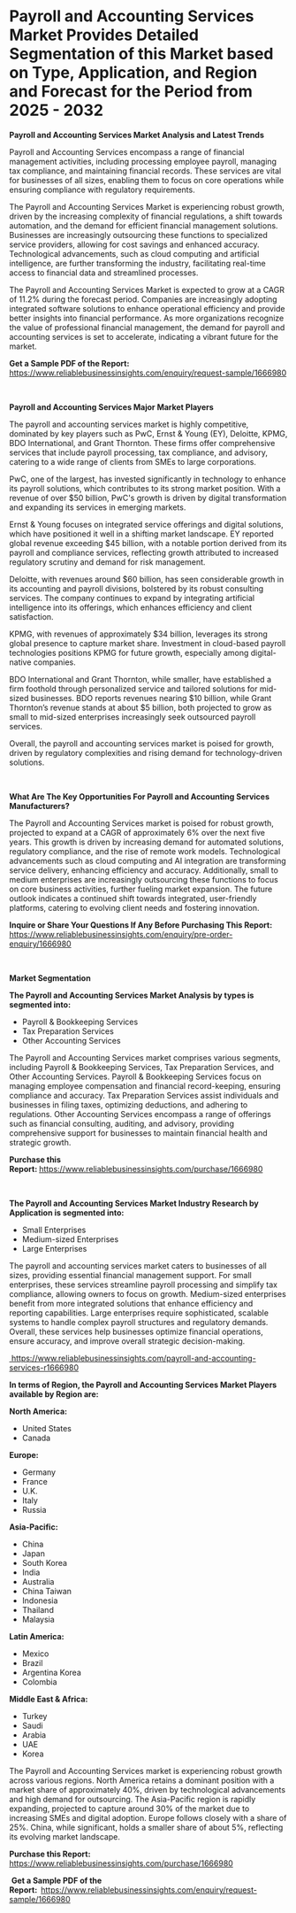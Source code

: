 <p><h1>Payroll and Accounting Services Market Provides Detailed Segmentation of this Market based on Type, Application, and Region and Forecast for the Period from 2025 - 2032</h1></p><p><strong>Payroll and Accounting Services Market Analysis and Latest Trends</strong></p>
<p><p>Payroll and Accounting Services encompass a range of financial management activities, including processing employee payroll, managing tax compliance, and maintaining financial records. These services are vital for businesses of all sizes, enabling them to focus on core operations while ensuring compliance with regulatory requirements.</p><p>The Payroll and Accounting Services Market is experiencing robust growth, driven by the increasing complexity of financial regulations, a shift towards automation, and the demand for efficient financial management solutions. Businesses are increasingly outsourcing these functions to specialized service providers, allowing for cost savings and enhanced accuracy. Technological advancements, such as cloud computing and artificial intelligence, are further transforming the industry, facilitating real-time access to financial data and streamlined processes.</p><p>The Payroll and Accounting Services Market is expected to grow at a CAGR of 11.2% during the forecast period. Companies are increasingly adopting integrated software solutions to enhance operational efficiency and provide better insights into financial performance. As more organizations recognize the value of professional financial management, the demand for payroll and accounting services is set to accelerate, indicating a vibrant future for the market.</p></p>
<p><strong>Get a Sample PDF of the Report:&nbsp;</strong> <a href="https://www.reliablebusinessinsights.com/enquiry/request-sample/1666980?utm_campaign=3558&utm_medium=2&utm_source=Github&utm_content=ia&utm_term=16042025&utm_id=payroll-and-accounting-services">https://www.reliablebusinessinsights.com/enquiry/request-sample/1666980</a></p>
<p>&nbsp;</p>
<p><strong>Payroll and Accounting Services Major Market Players</strong></p>
<p><p>The payroll and accounting services market is highly competitive, dominated by key players such as PwC, Ernst & Young (EY), Deloitte, KPMG, BDO International, and Grant Thornton. These firms offer comprehensive services that include payroll processing, tax compliance, and advisory, catering to a wide range of clients from SMEs to large corporations.</p><p>PwC, one of the largest, has invested significantly in technology to enhance its payroll solutions, which contributes to its strong market position. With a revenue of over $50 billion, PwC's growth is driven by digital transformation and expanding its services in emerging markets.</p><p>Ernst & Young focuses on integrated service offerings and digital solutions, which have positioned it well in a shifting market landscape. EY reported global revenue exceeding $45 billion, with a notable portion derived from its payroll and compliance services, reflecting growth attributed to increased regulatory scrutiny and demand for risk management.</p><p>Deloitte, with revenues around $60 billion, has seen considerable growth in its accounting and payroll divisions, bolstered by its robust consulting services. The company continues to expand by integrating artificial intelligence into its offerings, which enhances efficiency and client satisfaction.</p><p>KPMG, with revenues of approximately $34 billion, leverages its strong global presence to capture market share. Investment in cloud-based payroll technologies positions KPMG for future growth, especially among digital-native companies.</p><p>BDO International and Grant Thornton, while smaller, have established a firm foothold through personalized service and tailored solutions for mid-sized businesses. BDO reports revenues nearing $10 billion, while Grant Thornton’s revenue stands at about $5 billion, both projected to grow as small to mid-sized enterprises increasingly seek outsourced payroll services.</p><p>Overall, the payroll and accounting services market is poised for growth, driven by regulatory complexities and rising demand for technology-driven solutions.</p></p>
<p>&nbsp;</p>
<p><strong>What Are The Key Opportunities For Payroll and Accounting Services Manufacturers?</strong></p>
<p><p>The Payroll and Accounting Services market is poised for robust growth, projected to expand at a CAGR of approximately 6% over the next five years. This growth is driven by increasing demand for automated solutions, regulatory compliance, and the rise of remote work models. Technological advancements such as cloud computing and AI integration are transforming service delivery, enhancing efficiency and accuracy. Additionally, small to medium enterprises are increasingly outsourcing these functions to focus on core business activities, further fueling market expansion. The future outlook indicates a continued shift towards integrated, user-friendly platforms, catering to evolving client needs and fostering innovation.</p></p>
<p><strong>Inquire or Share Your Questions If Any Before Purchasing This Report:</strong> <a href="https://www.reliablebusinessinsights.com/enquiry/pre-order-enquiry/1666980?utm_campaign=3558&utm_medium=2&utm_source=Github&utm_content=ia&utm_term=16042025&utm_id=payroll-and-accounting-services">https://www.reliablebusinessinsights.com/enquiry/pre-order-enquiry/1666980</a></p>
<p>&nbsp;</p>
<p><strong>Market Segmentation</strong></p>
<p><strong>The Payroll and Accounting Services Market Analysis by types is segmented into:</strong></p>
<p><ul><li>Payroll & Bookkeeping Services</li><li>Tax Preparation Services</li><li>Other Accounting Services</li></ul></p>
<p><p>The Payroll and Accounting Services market comprises various segments, including Payroll & Bookkeeping Services, Tax Preparation Services, and Other Accounting Services. Payroll & Bookkeeping Services focus on managing employee compensation and financial record-keeping, ensuring compliance and accuracy. Tax Preparation Services assist individuals and businesses in filing taxes, optimizing deductions, and adhering to regulations. Other Accounting Services encompass a range of offerings such as financial consulting, auditing, and advisory, providing comprehensive support for businesses to maintain financial health and strategic growth.</p></p>
<p><strong>Purchase this Report:&nbsp;</strong><a href="https://www.reliablebusinessinsights.com/purchase/1666980?utm_campaign=3558&utm_medium=2&utm_source=Github&utm_content=ia&utm_term=16042025&utm_id=payroll-and-accounting-services">https://www.reliablebusinessinsights.com/purchase/1666980</a></p>
<p>&nbsp;</p>
<p><strong>The Payroll and Accounting Services Market Industry Research by Application is segmented into:</strong></p>
<p><ul><li>Small Enterprises</li><li>Medium-sized Enterprises</li><li>Large Enterprises</li></ul></p>
<p><p>The payroll and accounting services market caters to businesses of all sizes, providing essential financial management support. For small enterprises, these services streamline payroll processing and simplify tax compliance, allowing owners to focus on growth. Medium-sized enterprises benefit from more integrated solutions that enhance efficiency and reporting capabilities. Large enterprises require sophisticated, scalable systems to handle complex payroll structures and regulatory demands. Overall, these services help businesses optimize financial operations, ensure accuracy, and improve overall strategic decision-making.</p></p>
<p><a href="https://www.reliablebusinessinsights.com/payroll-and-accounting-services-r1666980?utm_campaign=3558&utm_medium=2&utm_source=Github&utm_content=ia&utm_term=16042025&utm_id=payroll-and-accounting-services">&nbsp;https://www.reliablebusinessinsights.com/payroll-and-accounting-services-r1666980</a></p>
<p><strong>In terms of Region, the Payroll and Accounting Services Market Players available by Region are:</strong></p>
<p>
    <p> <strong> North America: </strong>
        <ul>
            <li>United States</li>
            <li>Canada</li>
        </ul>
        </p> 
    <p> <strong> Europe: </strong>
        <ul>
            <li>Germany</li>
            <li>France</li>
            <li>U.K.</li>
            <li>Italy</li>
            <li>Russia</li>
        </ul>
        </p> 
    <p> <strong> Asia-Pacific: </strong>
        <ul>
            <li>China</li>
            <li>Japan</li>
            <li>South Korea</li>
            <li>India</li>
            <li>Australia</li>
            <li>China Taiwan</li>
            <li>Indonesia</li>
            <li>Thailand</li>
            <li>Malaysia</li>
        </ul>
        </p> 
    <p> <strong> Latin America: </strong>
        <ul>
            <li>Mexico</li>
            <li>Brazil</li>
            <li>Argentina Korea</li>
            <li>Colombia</li>
        </ul>
        </p> 
    <p> <strong> Middle East & Africa: </strong>
        <ul>
            <li>Turkey</li>
            <li>Saudi</li>
            <li>Arabia</li>
            <li>UAE</li>
            <li>Korea</li>
        </ul>
    </p>
    </p>
<p><p>The Payroll and Accounting Services market is experiencing robust growth across various regions. North America retains a dominant position with a market share of approximately 40%, driven by technological advancements and high demand for outsourcing. The Asia-Pacific region is rapidly expanding, projected to capture around 30% of the market due to increasing SMEs and digital adoption. Europe follows closely with a share of 25%. China, while significant, holds a smaller share of about 5%, reflecting its evolving market landscape.</p></p>
<p><strong>Purchase this Report: </strong><a href="https://www.reliablebusinessinsights.com/purchase/1666980?utm_campaign=3558&utm_medium=2&utm_source=Github&utm_content=ia&utm_term=16042025&utm_id=payroll-and-accounting-services">https://www.reliablebusinessinsights.com/purchase/1666980</a></p>
<p>&nbsp;<strong>Get a Sample PDF of the Report:&nbsp;&nbsp;</strong><a href="https://www.reliablebusinessinsights.com/enquiry/request-sample/1666980?utm_campaign=3558&utm_medium=2&utm_source=Github&utm_content=ia&utm_term=16042025&utm_id=payroll-and-accounting-services">https://www.reliablebusinessinsights.com/enquiry/request-sample/1666980</a></p>
<p><strong></strong></p>
<p><p></p><p></p><p></p></p>